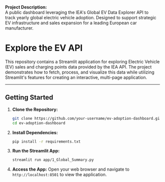 **Project Description:**   
A public dashboard leveraging the IEA's Global EV Data Explorer API to track yearly global electric vehicle adoption. Designed to support strategic EV infrastructure and sales expansion for a leading European car manufacturer.

# Explore the EV API

This repository contains a Streamlit application for exploring Electric Vehicle (EV) sales and charging points data provided by the IEA API. The project demonstrates how to fetch, process, and visualize this data while utilizing Streamlit's features for creating an interactive, multi-page application.

---

## Getting Started

1. **Clone the Repository:**
   ```bash
   git clone https://github.com/your-username/ev-adoption-dashboard.git
   cd ev-adoption-dashboard
   ```

2. **Install Dependencies:**
   ```bash
   pip install -r requirements.txt
   ```

3. **Run the Streamlit App:**
   ```bash
   streamlit run app/1_Global_Summary.py
   ```

4. **Access the App:**
   Open your web browser and navigate to `http://localhost:8501` to view the application.
